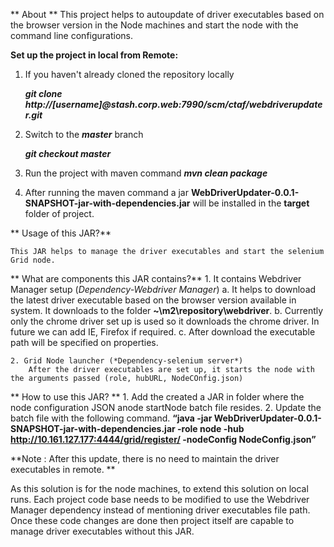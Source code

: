 ** About **
	 This project helps to autoupdate of driver executables based on the browser version in the Node machines and start the node with the command line configurations.
	 
**Set up the project in local from Remote:**

1. If you haven't already cloned the repository locally

    ***git clone http://[username]@stash.corp.web:7990/scm/ctaf/webdriverupdater.git***

2. Switch to the ***master*** branch

    ***git checkout master***

3. Run the project with maven command
	***mvn clean package***
	
4. After running the maven command a jar **WebDriverUpdater-0.0.1-SNAPSHOT-jar-with-dependencies.jar** will be installed in the **target** folder of project.

** Usage of this JAR?**

	This JAR helps to manage the driver executables and start the selenium Grid node.

** What are components this JAR contains?**
	1. It contains Webdriver Manager setup (*Dependency-Webdriver Manager*)
		a. It helps to download the latest driver executable based on the browser version available in system.   It downloads to the folder **~\m2\repository\webdriver**.
		b. Currently only the chrome driver set up is used so it downloads the chrome driver. In future we can add IE, Firefox if required.
		c. After download the executable path will be specified on properties.
		
	2. Grid Node launcher (*Dependency-selenium server*)
		After the driver executables are set up, it starts the node with the arguments passed (role, hubURL, NodeCOnfig.json)
		
** How to use this JAR? ** 
	1. Add the created a JAR in folder where the node configuration JSON anode startNode batch file resides.
	2. Update the batch file with the following command.
		**“java -jar WebDriverUpdater-0.0.1-SNAPSHOT-jar-with-dependencies.jar -role node -hub          http://10.161.127.177:4444/grid/register/ -nodeConfig NodeConfig.json”**
		
**Note : After this update, there is no need to maintain the driver executables in remote. **

As this solution is for the node machines, to extend this solution on local runs. Each project code base needs to be modified to use the Webdriver Manager dependency instead of mentioning driver executables file path. Once these code changes are done then project itself are capable to manage driver executables without this JAR.
	
